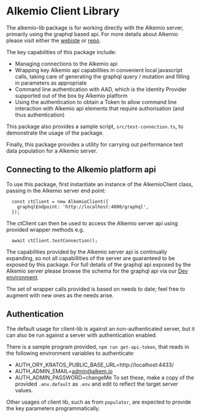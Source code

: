 # Alkemio Client Library
The alkemio-lib package is for working directly with the Alkemio server, primarily using the graphql based api. For more details about Alkemio please visit either the [webiste](http://alkem.io) or [repo](http://github.com/alkemio/coordination).

The key capabilities of this package include:
* Managing connections to the Alkemio api
* Wrapping key Alkemio api capabilities in convenient local javascript calls, taking care of generating the graphql query / mutation and filling in parameters as appropriate
* Command line authentication with AAD, which is the Identity Provider supported out of the box by Alkemio platform
* Using the authentication to obtain a Token to allow command line interaction with Alkemio api elements that require authorisation (and thus authentication)

This package also provides a sample script, `src/test-connection.ts`, to demonstrate the usage of the package.

Finally, this package provides a utility for carrying out performance test data population for a Alkemio server.

## Connecting to the Alkemio platform api
To use this package, first instantiate an instance of the AlkemioClient class, passing in the Alkemio server end point:
```
  const ctClient = new AlkemioClient({
    graphqlEndpoint: 'http://localhost:4000/graphql',
  });
  ```
The ctClient can then be used to access the Alkemio server api using provided wrapper methods e.g.
```
  await ctClient.testConnection();
```
The capabilities provided by the Alkemio server api is continually expanding, so not all capabillities of the server are guaranteed to be exposed by this package. For full details of the graphql api exposed by the Alkemio server please browse the schema for the graphql api via our [Dev environment](http://dev.alkem.io/graphql).

The set of wrapper calls provided is based on needs to date; feel free to augment with new ones as the needs arise.

## Authentication
The default usage for client-lib is against an non-authenticated server, but it can also be run against a server with authentication enabled.

There is a sample program provided, `npm run get-api-token`, that reads in the following environment variables to authenticate:
* AUTH_ORY_KRATOS_PUBLIC_BASE_URL=http://localhost:4433/
* AUTH_ADMIN_EMAIL=admin@alkem.io
* AUTH_ADMIN_PASSWORD=changeMe
To set these, make a copy of the provided `.env.default` as `.env` and edit to reflect the target server values.

Other usages of client lib, such as from `populator`, are expected to provide the key parameters programmatically.
